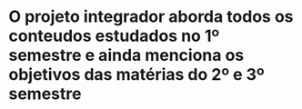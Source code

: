# O projeto integrador aborda todos os conteudos estudados no 1º semestre e ainda menciona os objetivos das matérias do 2º e 3º semestre
